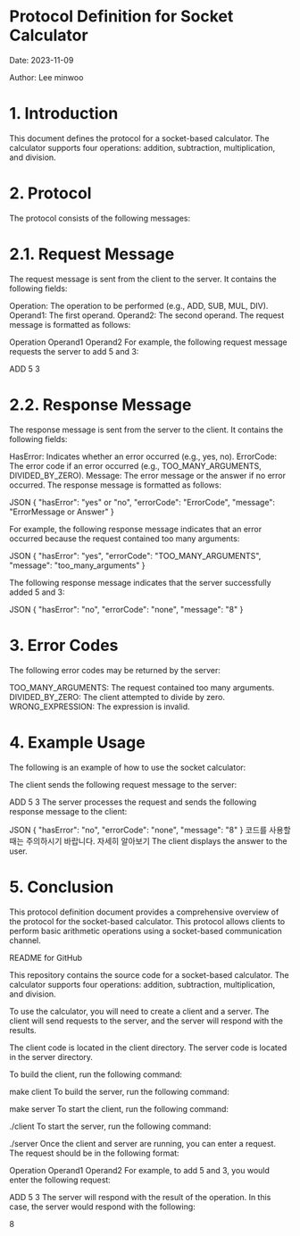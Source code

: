 # Protocol Definition for Socket Calculator

Date: 2023-11-09

Author: Lee minwoo

# 1. Introduction

This document defines the protocol for a socket-based calculator. The calculator supports four operations: addition, subtraction, multiplication, and division.

# 2. Protocol

The protocol consists of the following messages:

# 2.1. Request Message

The request message is sent from the client to the server. It contains the following fields:

Operation: The operation to be performed (e.g., ADD, SUB, MUL, DIV).
Operand1: The first operand.
Operand2: The second operand.
The request message is formatted as follows:

Operation Operand1 Operand2
For example, the following request message requests the server to add 5 and 3:

ADD 5 3
# 2.2. Response Message

The response message is sent from the server to the client. It contains the following fields:

HasError: Indicates whether an error occurred (e.g., yes, no).
ErrorCode: The error code if an error occurred (e.g., TOO_MANY_ARGUMENTS, DIVIDED_BY_ZERO).
Message: The error message or the answer if no error occurred.
The response message is formatted as follows:

JSON
{
  "hasError": "yes" or "no",
  "errorCode": "ErrorCode",
  "message": "ErrorMessage or Answer"
}

For example, the following response message indicates that an error occurred because the request contained too many arguments:

JSON
{
  "hasError": "yes",
  "errorCode": "TOO_MANY_ARGUMENTS",
  "message": "too_many_arguments"
}

The following response message indicates that the server successfully added 5 and 3:

JSON
{
  "hasError": "no",
  "errorCode": "none",
  "message": "8"
}

# 3. Error Codes

The following error codes may be returned by the server:

TOO_MANY_ARGUMENTS: The request contained too many arguments.
DIVIDED_BY_ZERO: The client attempted to divide by zero.
WRONG_EXPRESSION: The expression is invalid.

# 4. Example Usage

The following is an example of how to use the socket calculator:

The client sends the following request message to the server:

ADD 5 3
The server processes the request and sends the following response message to the client:

JSON
{
  "hasError": "no",
  "errorCode": "none",
  "message": "8"
}
코드를 사용할 때는 주의하시기 바랍니다. 자세히 알아보기
The client displays the answer to the user.

# 5. Conclusion

This protocol definition document provides a comprehensive overview of the protocol for the socket-based calculator. This protocol allows clients to perform basic arithmetic operations using a socket-based communication channel.

README for GitHub

This repository contains the source code for a socket-based calculator. The calculator supports four operations: addition, subtraction, multiplication, and division.

To use the calculator, you will need to create a client and a server. The client will send requests to the server, and the server will respond with the results.

The client code is located in the client directory. The server code is located in the server directory.

To build the client, run the following command:

make client
To build the server, run the following command:

make server
To start the client, run the following command:

./client
To start the server, run the following command:

./server
Once the client and server are running, you can enter a request. The request should be in the following format:

Operation Operand1 Operand2
For example, to add 5 and 3, you would enter the following request:

ADD 5 3
The server will respond with the result of the operation. In this case, the server would respond with the following:

8
